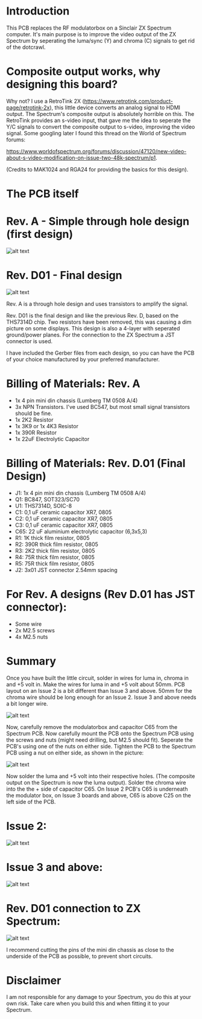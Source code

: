 # Introduction

This PCB replaces the RF modulatorbox on a Sinclair ZX Spectrum computer. It's main purpose is to improve the video output of the ZX Spectrum by seperating the luma/sync (Y) and chroma (C) signals to get rid of the dotcrawl.

# Composite output works, why designing this board?
Why not? I use a RetroTink 2X (https://www.retrotink.com/product-page/retrotink-2x), this little device converts an analog signal to HDMI output. The Spectrum's composite output is absolutely horrible on this. The RetroTink provides an s-video input, that gave me the idea to seperate the Y/C signals to convert the composite output to s-video, improving the video signal. Some googling later I found this thread on the World of Spectrum forums: 

https://www.worldofspectrum.org/forums/discussion/47120/new-video-about-s-video-modification-on-issue-two-48k-spectrum/p1. 

(Credits to MAK1024 and RGA24 for providing the basics for this design).

# The PCB itself

# Rev. A - Simple through hole design (first design)
![alt text](https://github.com/redhawk668/ZX-Spectrum-S-Video/blob/master/Rev.%20A/S-VHS%20ZX%20Spectrum%20Rev.%20A.png)

# Rev. D01 - Final design
![alt text](https://github.com/redhawk668/ZX-Spectrum-S-Video/blob/master/Rev.%20D0.1/S-VHS%20ZX%20Spectrum%20Rev.%20D0.1.png)

Rev. A is a through hole design and uses transistors to amplify the signal. 

Rev. D01 is the final design and like the previous Rev. D, based on the THS7314D chip. Two resistors have been removed, this was causing a dim picture on some displays. This design is also a 4-layer with seperated ground/power planes. For the connection to the ZX Spectrum a JST connector is used.

I have included the Gerber files from each design, so you can have the PCB of your choice manufactured by your preferred manufacturer.

# Billing of Materials: Rev. A
- 1x 4 pin mini din chassis (Lumberg TM 0508 A/4)
- 3x NPN Transistors. I've used BC547, but most small signal transistors should be fine.
- 1x 2K2 Resistor
- 1x 3K9 or 1x 4K3 Resistor
- 1x 390R Resistor
- 1x 22uF Electrolytic Capacitor

# Billing of Materials: Rev. D.01 (Final Design)
- J1: 1x 4 pin mini din chassis (Lumberg TM 0508 A/4)
- Q1: BC847, SOT323/SC70
- U1: THS7314D, SOIC-8
- C1: 0,1 uF ceramic capacitor XR7, 0805
- C2: 0,1 uF ceramic capacitor XR7, 0805
- C3: 0,1 uF ceramic capacitor XR7, 0805
- C65: 22 uF aluminium electrolytic capacitor (6,3x5,3)
- R1: 1K thick film resistor, 0805
- R2: 390R thick film resistor, 0805
- R3: 2K2 thick film resistor, 0805
- R4: 75R thick film resistor, 0805
- R5: 75R thick film resistor, 0805
- J2: 3x01 JST connector 2.54mm spacing

# For Rev. A designs (Rev D.01 has JST connector):

- Some wire
- 2x M2.5 screws
- 4x M2.5 nuts

# Summary
Once you have built the little circuit, solder in wires for luma in, chroma in and +5 volt in. Make the wires for luma in and +5 volt about 50mm. PCB layout on an Issue 2 is a bit different than Issue 3 and above. 50mm for the chroma wire should be long enough for an Issue 2. Issue 3 and above needs a bit longer wire. 

![alt text](https://github.com/redhawk668/ZX-Spectrum-S-Video/blob/master/IMG_20200522_165732.jpg)

Now, carefully remove the modulatorbox and capacitor C65 from the Spectrum PCB. Now carefully mount the PCB onto the Spectrum PCB using the screws and nuts (might need drilling, but M2.5 should fit). Seperate the PCB's using one of the nuts on either side. Tighten the PCB to the Spectrum PCB using a nut on either side, as shown in the picture:

![alt text](https://github.com/redhawk668/ZX-Spectrum-S-Video/blob/master/IMG_20200522_165952.jpg)

Now solder the luma and +5 volt into their respective holes. (The composite output on the Spectrum is now the luma output). Solder the chroma wire into the the + side of capacitor C65. On Issue 2 PCB's C65 is underneath the modulator box, on Issue 3 boards and above, C65 is above C25 on the left side of the PCB.

# Issue 2:

![alt text](https://github.com/redhawk668/ZX-Spectrum-S-Video/blob/master/IMG_20200524_162537.jpg)

# Issue 3 and above:

![alt text](https://github.com/redhawk668/ZX-Spectrum-S-Video/blob/master/IMG_20200522_165732.jpg)

# Rev. D01 connection to ZX Spectrum:

![alt text](https://github.com/redhawk668/ZX-Spectrum-S-Video/blob/master/IMG_20220704_225618513_HDR.jpg)

I recommend cutting the pins of the mini din chassis as close to the underside of the PCB as possible, to prevent short circuits. 

# Disclaimer
I am not responsible for any damage to your Spectrum, you do this at your own risk. Take care when you build this and when fitting it to your Spectrum.


























